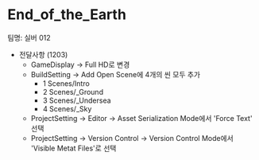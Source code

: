 # End_of_the_Earth

팀명: 실버 012

+ 전달사항 (1203)
    + GameDisplay -> Full HD로 변경
    + BuildSetting -> Add Open Scene에  4개의 씬 모두 추가
        + 1 Scenes/Intro
        + 2 Scenes/_Ground
        + 3 Scenes/_Undersea
        + 4 Scenes/_Sky
    + ProjectSetting -> Editor -> Asset Serialization Mode에서 'Force Text' 선택
    + ProjectSetting -> Version Control -> Version Control Mode에서 'Visible Metat Files'로 선택
